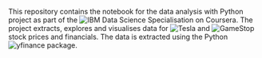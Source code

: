This repository contains the notebook for the data analysis with Python project as part of the ![IBM Data Science Specialisation](https://www.coursera.org/professional-certificates/ibm-data-science) on Coursera. The project extracts, explores 
and visualises data for ![Tesla](https://finance.yahoo.com/quote/TSLA/?guccounter=1&guce_referrer=aHR0cHM6Ly9kdWNrZHVja2dvLmNvbS8&guce_referrer_sig=AQAAAGzya-jTfqLOo3ASAvwrPBO6b-y46eB461sBYbhDgUWrZKS8OOgDtM3s8Z-2-YkootPxI4RpIX4RoOBb6k_3K_qo9duYnrQTXbgLTRvbKp3YupuG0zn3bA283Ll3AKpYofFkb5LE0kEhItg2sAyC3IhkcdSFdMlh7NyoznKu9vXX)
and ![GameStop](https://finance.yahoo.com/quote/GME/) stock prices and financials. The data is extracted using the Python ![yfinance](https://pypi.org/project/yfinance/) package.
